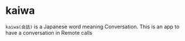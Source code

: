 # kaiwa

`kaiwa(会話)` is a Japanese word meaning Conversation. This is an app to have a conversation in Remote calls
